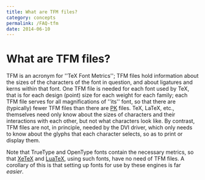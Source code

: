 ```yaml
---
title: What are TFM files?
category: concepts
permalink: /FAQ-tfm
date: 2014-06-10
---
```


# What are TFM files?

TFM is an acronym for ''TeX Font Metrics''; TFM files hold
information about the sizes of the characters of the font in question,
and about ligatures and kerns within that font.  One TFM file is
needed for each font used by TeX, that is for each design (point)
size for each weight for each family; each TFM file serves for all
magnifications of ''its'' font, so that there are (typically) fewer
TFM files than there are [PK](FAQ-pk) files.  TeX,
LaTeX, etc.,
themselves need only know about the sizes of characters and their
interactions with each other, but not what characters look like.  By
contrast, TFM files are not, in principle, needed by the
DVI driver, which only needs to know about the glyphs that each
character selects, so as to print or display them.

Note that TrueType and OpenType fonts contain the necessary metrics,
so that [XeTeX](FAQ-xetex) and [LuaTeX](FAQ-luatex), using
such fonts, have no need of TFM files.  A corollary of this is
that setting up fonts for use by these engines is far _easier_.

